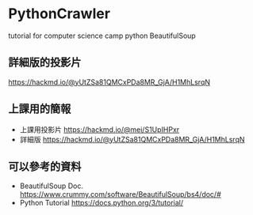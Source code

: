 # PythonCrawler
tutorial for computer science camp python BeautifulSoup

## 詳細版的投影片
https://hackmd.io/@yUtZSa81QMCxPDa8MR_GjA/H1MhLsrqN

## 上課用的簡報
- 上課用投影片 https://hackmd.io/@mei/S1UpIHPxr
- 詳細版 https://hackmd.io/@yUtZSa81QMCxPDa8MR_GjA/H1MhLsrqN

## 可以參考的資料
- BeautifulSoup Doc. https://www.crummy.com/software/BeautifulSoup/bs4/doc/#
- Python Tutorial https://docs.python.org/3/tutorial/
